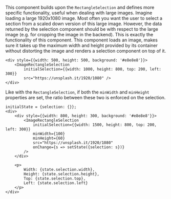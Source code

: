 This component builds upon the `RectangleSelection` and defines more specific functionality,
useful when dealing with large images. Imagine loading a large 1920x1080 image.
Most often you want the user to select a section from a scaled down version of this large image.
However, the data returned by the selection component should be with respect to the large image
(e.g. for cropping the image in the backend). This is exactly the functionality of this component.
This component loads an image, makes sure it takes up the maximum width and height provided by its container
without distorting the image and renders a selection component on top of it.

```
<div style={{width: 500, height: 500, background: '#e8e8e8'}}>
    <ImageRectangleSelection
        initialSelection={{width: 1000, height: 800, top: 200, left: 300}}
        src="https://unsplash.it/1920/1080" />
</div>
```

Like with the `RectangleSelection`, if both the `minWidth` and `minHeight` properties are set,
the ratio between these two is enforced on the selection.

```
initialState = {selection: {}};
<div>
    <div style={{width: 800, height: 300, background: '#e8e8e8'}}>
        <ImageRectangleSelection
            initialSelection={{width: 1500, height: 800, top: 200, left: 300}}
            minWidth={100}
            minHeight={60}
            src="https://unsplash.it/1920/1080"
            onChange={s => setState({selection: s})}
        />
    </div>
    
    <p>
        Width: {state.selection.width}, 
        Height: {state.selection.height}, 
        Top: {state.selection.top}, 
        Left: {state.selection.left}
    </p>
</div>
```

